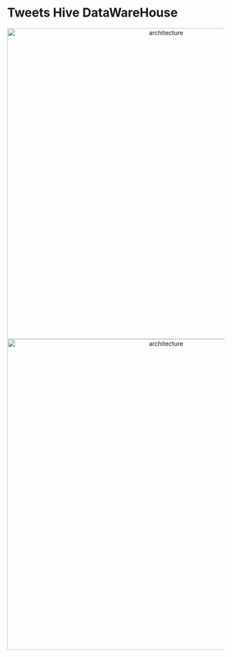 # Tweets Hive DataWareHouse

<div align="center">
  <img src="https://github.com/achraf-oujjir/ChatGPT-Users-Tweets-Pipeline/blob/master/assets/banner.png" alt="architecture" width="720">
</div>


<div align="center">
  <img src="https://github.com/achraf-oujjir/ChatGPT-Users-Tweets-Pipeline/blob/master/architecture.png" alt="architecture" width="720">
</div>
